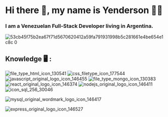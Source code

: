# Hi there 👋, my name is Yenderson :technologist:
### I am a Venezuelan Full-Stack Developer living in Argentina.


 
 
 ![53cb45f75b2ea67f71d5670620412a59fa791931998b5c281661e4be654e1c8c 0](https://user-images.githubusercontent.com/91692179/188045890-bf72b02a-0c0d-4a6f-ac6f-fa7c9f75cf72.png)
 
 ## Knowledge :desktop_computer: :
 
 
 


![file_type_html_icon_130541](https://user-images.githubusercontent.com/91692179/188049785-b20a1fec-94e2-42c6-bc84-274dbb825a07.png)
![css_filetype_icon_177544](https://user-images.githubusercontent.com/91692179/188049818-23d1a93f-97fd-4ddd-bc9a-f6d905f0bf92.png)
![javascript_original_logo_icon_146455](https://user-images.githubusercontent.com/91692179/188049911-55248f9c-1d5c-4a45-9e62-562a2fa45585.png)
![file_type_mongo_icon_130383](https://user-images.githubusercontent.com/91692179/188049927-f4452d6c-937c-44e0-bbbe-8d44e29cc162.png)
![react_original_logo_icon_146374](https://user-images.githubusercontent.com/91692179/188049941-97f5ee55-97e4-4ec6-9b6b-72bc31890459.png)
![nodejs_original_logo_icon_146411](https://user-images.githubusercontent.com/91692179/188049946-7eecb5b5-64a2-4ffe-ac96-26b483d07b89.png)
![icon_sql_256_30046](https://user-images.githubusercontent.com/91692179/188050352-f18283f3-47c7-4453-9b19-3e8f3b9d77ad.png)

![mysql_original_wordmark_logo_icon_146417](https://user-images.githubusercontent.com/91692179/188050603-d4e90fe1-2f1f-4c5e-b5d8-b4f293e6f221.png)



![express_original_logo_icon_146527](https://user-images.githubusercontent.com/91692179/188050592-fba545b4-addb-42d0-bf24-4b520be40b3c.png)

<!--
**Yendersson/Yendersson** is a ✨ _special_ ✨ repository because its `README.md` (this file) appears on your GitHub profile.

Here are some ideas to get you started:

- 🔭 I’m currently working on ...
- 🌱 I’m currently learning ...
- 👯 I’m looking to collaborate on ...
- 🤔 I’m looking for help with ...
- 💬 Ask me about ...
- 📫 How to reach me: ...
- 😄 Pronouns: ...
- ⚡ Fun fact: ...
-->
